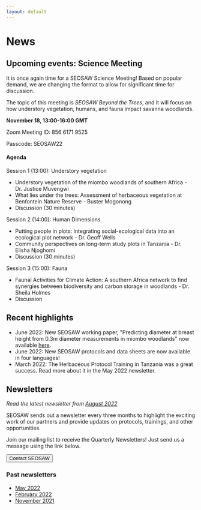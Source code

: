 ```yaml
---
layout: default
---
```


# News

## Upcoming events: Science Meeting

It is once again time for a SEOSAW Science Meeting!  Based on popular demand, we are changing the format to allow for significant time for discussion.

The topic of this meeting is _SEOSAW Beyond the Trees_, and it will focus on how understory vegetation, humans, and fauna impact savanna woodlands.  


**November 18, 13:00-16:00 GMT**

Zoom Meeting ID: 856 6171 9525

Passcode: SEOSAW22

#### Agenda

Session 1 (13:00): Understory vegetation

* Understory vegetation of the miombo woodlands of southern Africa - Dr. Justice Muvengwi
* What lies under the trees: Assessment of herbaceous vegetation at Benfontein Nature Reserve - Buster Mogonong
* Discussion (30 minutes)

Session 2 (14:00): Human Dimensions


* Putting people in plots: Integrating social-ecological data into an ecological plot network - Dr. Geoff Wells
* Community perspectives on long-term study plots in Tanzania - Dr. Elisha Njoghomi
* Discussion (30 minutes)

Session 3 (15:00): Fauna


* Faunal Activities for Climate Action: A southern Africa network to find synergies between biodiversity and carbon storage in woodlands - Dr. Sheila Holmes
* Discussion


## Recent highlights

* June 2022: New SEOSAW working paper, "Predicting diameter at breast height from 0.3m diameter measurements in miombo woodlands" now available [here](https://bitbucket.org/miombo/seosaw/raw/master/doc/reports/diameter_relationship/diameter_relationship_latest.pdf).
* June 2022: New SEOSAW protocols and data sheets are now available in four languages!
* March 2022: The Herbaceous Protocol Training in Tanzania was a great success. Read more about it in the May 2022 newsletter.

## Newsletters
*Read the latest newsletter from [August 2022](https://sway.office.com/jP61ngxt4D6yeHPz?ref=Link)*

SEOSAW sends out a newsletter every three months to highlight the exciting work of our partners and provide updates on protocols, trainings, and other opportunities.

Join our mailing list to receive the Quarterly Newsletters!  Just send us a message using the link below.

<div class="landing-btn-wrapper">
<form action="{{ site.baseurl }}/contact.html">
  <button class="landing-btn" type="submit">Contact SEOSAW</button>
</form>
</div>

### Past newsletters

* [May 2022](https://sway.office.com/1ygFjSV2UCFKd6qP?ref=Link)
* [February 2022](https://sway.office.com/yOc4A2qqAXhZAvSJ?ref=Link)
* [November 2021](https://sway.office.com/Hl8XFdvCgiowQiVs?ref=Link)


